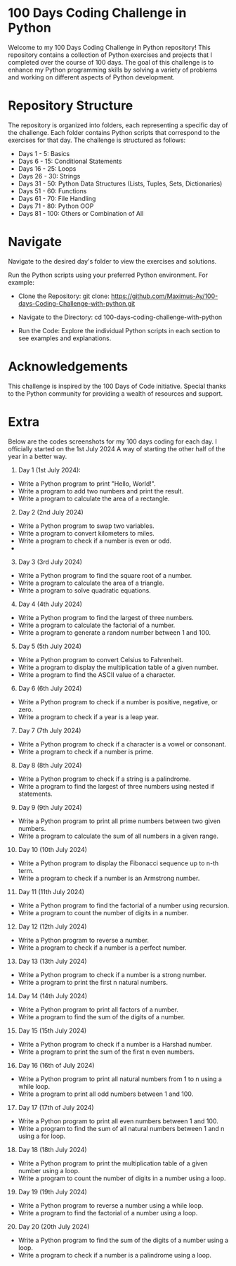 # 100 Days Coding Challenge in Python
Welcome to my 100 Days Coding Challenge in Python repository! This repository contains a collection of Python exercises and projects that I completed over the course of 100 days. The goal of this challenge is to enhance my Python programming skills by solving a variety of problems and working on different aspects of Python development.

# Repository Structure
The repository is organized into folders, each representing a specific day of the challenge. Each folder contains Python scripts that correspond to the exercises for that day. The challenge is structured as follows:

- Days 1 - 5: Basics
- Days 6 - 15: Conditional Statements
- Days 16 - 25: Loops
- Days 26 - 30: Strings
- Days 31 - 50: Python Data Structures (Lists, Tuples, Sets, Dictionaries)
- Days 51 - 60: Functions
- Days 61 - 70: File Handling
- Days 71 - 80: Python OOP
- Days 81 - 100: Others or Combination of All
# Navigate

Navigate to the desired day's folder to view the exercises and solutions.

Run the Python scripts using your preferred Python environment. For example:


- Clone the Repository: git clone: https://github.com/Maximus-Ay/100-days-Coding-Challenge-with-python.git

- Navigate to the Directory: cd 100-days-coding-challenge-with-python

- Run the Code: Explore the individual Python scripts in each section to see examples and explanations.

# Acknowledgements
This challenge is inspired by the 100 Days of Code initiative. Special thanks to the Python community for providing a wealth of resources and support.

# Extra

Below are the codes screenshots for my 100 days coding for each day. I officially started on the 1st July 2024
A way of starting the other half of the year in a better way.

1. Day 1 (1st July 2024):
- Write a Python program to print "Hello, World!".
- Write a program to add two numbers and print the result.
- Write a program to calculate the area of a rectangle.

2. Day 2 (2nd July 2024)
- Write a Python program to swap two variables.
- Write a program to convert kilometers to miles.
- Write a program to check if a number is even or odd.
- 
3. Day 3 (3rd July 2024)
- Write a Python program to find the square root of a number.
- Write a program to calculate the area of a triangle.
- Write a program to solve quadratic equations.

4. Day 4 (4th July 2024)
- Write a Python program to find the largest of three numbers.
- Write a program to calculate the factorial of a number.
- Write a program to generate a random number between 1 and 100.

5. Day 5 (5th July 2024)
- Write a Python program to convert Celsius to Fahrenheit.
- Write a program to display the multiplication table of a given number.
- Write a program to find the ASCII value of a character.

6. Day 6 (6th July 2024)
- Write a Python program to check if a number is positive, negative, or zero.
- Write a program to check if a year is a leap year.

7. Day 7 (7th July 2024)
- Write a Python program to check if a character is a vowel or consonant.
- Write a program to check if a number is prime.

8. Day 8 (8th July 2024)
- Write a Python program to check if a string is a palindrome.
- Write a program to find the largest of three numbers using nested if statements.

9. Day 9 (9th July 2024)
- Write a Python program to print all prime numbers between two given numbers.
- Write a program to calculate the sum of all numbers in a given range.

10. Day 10 (10th July 2024)
- Write a Python program to display the Fibonacci sequence up to n-th term.
- Write a program to check if a number is an Armstrong number.

11. Day 11 (11th July 2024)
- Write a Python program to find the factorial of a number using recursion.
- Write a program to count the number of digits in a number.

12. Day 12 (12th July 2024)
- Write a Python program to reverse a number.
- Write a program to check if a number is a perfect number.

13. Day 13 (13th July 2024)
- Write a Python program to check if a number is a strong number.
- Write a program to print the first n natural numbers.

14. Day 14 (14th July 2024)
- Write a Python program to print all factors of a number.
- Write a program to find the sum of the digits of a number.

15. Day 15 (15th July 2024)
- Write a Python program to check if a number is a Harshad number.
- Write a program to print the sum of the first n even numbers.

16. Day 16 (16th of July 2024)
- Write a Python program to print all natural numbers from 1 to n using a while loop.
- Write a program to print all odd numbers between 1 and 100.

17. Day 17 (17th of July 2024)
- Write a Python program to print all even numbers between 1 and 100.
- Write a program to find the sum of all natural numbers between 1 and n using a for loop.

18. Day 18 (18th July 2024)
- Write a Python program to print the multiplication table of a given number using a loop.
- Write a program to count the number of digits in a number using a loop.

19. Day 19 (19th July 2024)
- Write a Python program to reverse a number using a while loop.
- Write a program to find the factorial of a number using a loop.

20. Day 20 (20th July 2024)
- Write a Python program to find the sum of the digits of a number using a loop.
- Write a program to check if a number is a palindrome using a loop.










